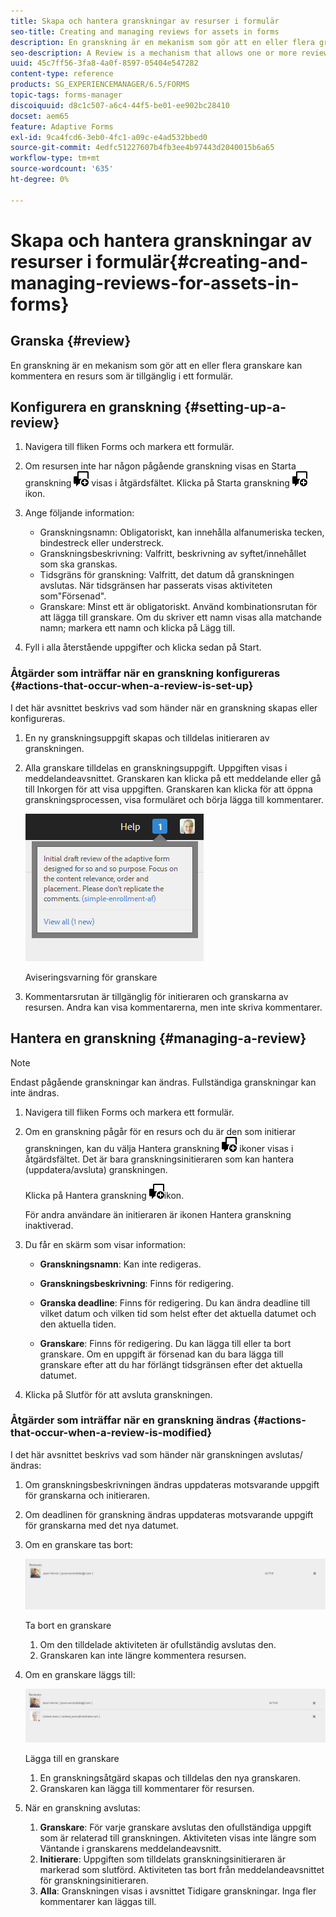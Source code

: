```yaml
---
title: Skapa och hantera granskningar av resurser i formulär
seo-title: Creating and managing reviews for assets in forms
description: En granskning är en mekanism som gör att en eller flera granskare kan kommentera en resurs som är tillgänglig i ett formulär.
seo-description: A Review is a mechanism that allows one or more reviewers to comment on an asset that is available in a form.
uuid: 45c7ff56-3fa8-4a0f-8597-05404e547282
content-type: reference
products: SG_EXPERIENCEMANAGER/6.5/FORMS
topic-tags: forms-manager
discoiquuid: d8c1c507-a6c4-44f5-be01-ee902bc28410
docset: aem65
feature: Adaptive Forms
exl-id: 9ca4fcd6-3eb0-4fc1-a09c-e4ad532bbed0
source-git-commit: 4edfc51227607b4fb3ee4b97443d2040015b6a65
workflow-type: tm+mt
source-wordcount: '635'
ht-degree: 0%

---
```


# Skapa och hantera granskningar av resurser i formulär{#creating-and-managing-reviews-for-assets-in-forms}

## Granska {#review}

En granskning är en mekanism som gör att en eller flera granskare kan kommentera en resurs som är tillgänglig i ett formulär.

## Konfigurera en granskning {#setting-up-a-review}

1. Navigera till fliken Forms och markera ett formulär.
1. Om resursen inte har någon pågående granskning visas en Starta granskning ![aem6forms_review_chat_comment](assets/aem6forms_review_chat_comment.png) visas i åtgärdsfältet. Klicka på Starta granskning ![aem6forms_review_chat_comment](assets/aem6forms_review_chat_comment.png) ikon.
1. Ange följande information:

   * Granskningsnamn: Obligatoriskt, kan innehålla alfanumeriska tecken, bindestreck eller understreck.
   * Granskningsbeskrivning: Valfritt, beskrivning av syftet/innehållet som ska granskas.
   * Tidsgräns för granskning: Valfritt, det datum då granskningen avslutas. När tidsgränsen har passerats visas aktiviteten som&quot;Försenad&quot;.
   * Granskare: Minst ett är obligatoriskt. Använd kombinationsrutan för att lägga till granskare. Om du skriver ett namn visas alla matchande namn; markera ett namn och klicka på Lägg till.

1. Fyll i alla återstående uppgifter och klicka sedan på Start.

### Åtgärder som inträffar när en granskning konfigureras {#actions-that-occur-when-a-review-is-set-up}

I det här avsnittet beskrivs vad som händer när en granskning skapas eller konfigureras.

1. En ny granskningsuppgift skapas och tilldelas initieraren av granskningen.
1. Alla granskare tilldelas en granskningsuppgift. Uppgiften visas i meddelandeavsnittet. Granskaren kan klicka på ett meddelande eller gå till Inkorgen för att visa uppgiften. Granskaren kan klicka för att öppna granskningsprocessen, visa formuläret och börja lägga till kommentarer.

   ![Aviseringsvarning för granskare](assets/noti.png)

   Aviseringsvarning för granskare

1. Kommentarsrutan är tillgänglig för initieraren och granskarna av resursen. Andra kan visa kommentarerna, men inte skriva kommentarer.

## Hantera en granskning {#managing-a-review}

>[!NOTE]
>
>Endast pågående granskningar kan ändras. Fullständiga granskningar kan inte ändras.

1. Navigera till fliken Forms och markera ett formulär.

1. Om en granskning pågår för en resurs och du är den som initierar granskningen, kan du välja Hantera granskning ![aem6forms_review_chat_comment](assets/aem6forms_review_chat_comment.png) ikoner visas i åtgärdsfältet. Det är bara granskningsinitieraren som kan hantera (uppdatera/avsluta) granskningen.

   Klicka på Hantera granskning ![aem6forms_review_chat_comment](assets/aem6forms_review_chat_comment.png)ikon.

   För andra användare än initieraren är ikonen Hantera granskning inaktiverad.

1. Du får en skärm som visar information:

   * **Granskningsnamn**: Kan inte redigeras.

   * **Granskningsbeskrivning**: Finns för redigering.

   * **Granska deadline**: Finns för redigering. Du kan ändra deadline till vilket datum och vilken tid som helst efter det aktuella datumet och den aktuella tiden.

   * **Granskare**: Finns för redigering. Du kan lägga till eller ta bort granskare. Om en uppgift är försenad kan du bara lägga till granskare efter att du har förlängt tidsgränsen efter det aktuella datumet.

1. Klicka på Slutför för att avsluta granskningen.

### Åtgärder som inträffar när en granskning ändras {#actions-that-occur-when-a-review-is-modified}

I det här avsnittet beskrivs vad som händer när granskningen avslutas/ändras:

1. Om granskningsbeskrivningen ändras uppdateras motsvarande uppgift för granskarna och initieraren.
1. Om deadlinen för granskning ändras uppdateras motsvarande uppgift för granskarna med det nya datumet.

1. Om en granskare tas bort:

   ![Ta bort en granskare](assets/removeduser.png)

   Ta bort en granskare

   1. Om den tilldelade aktiviteten är ofullständig avslutas den.
   1. Granskaren kan inte längre kommentera resursen.

1. Om en granskare läggs till:

   ![Lägga till en granskare](assets/addedreviewer.png)

   Lägga till en granskare

   1. En granskningsåtgärd skapas och tilldelas den nya granskaren.
   1. Granskaren kan lägga till kommentarer för resursen.

1. När en granskning avslutas:

   1. **Granskare**: För varje granskare avslutas den ofullständiga uppgift som är relaterad till granskningen. Aktiviteten visas inte längre som Väntande i granskarens meddelandeavsnitt.
   1. **Initierare**: Uppgiften som tilldelats granskningsinitieraren är markerad som slutförd. Aktiviteten tas bort från meddelandeavsnittet för granskningsinitieraren.
   1. **Alla**: Granskningen visas i avsnittet Tidigare granskningar. Inga fler kommentarer kan läggas till.
